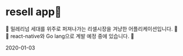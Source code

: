 # resell app📱
💎 밀레리넘 세대를 위주로 퍼져나가는 리셀시장을 겨냥한 어플리케이션입니다. 💎<br>
💎 react-native와 Go lang으로 계발 예정 중에 있습니다. 💎<br>

2020-01-03
